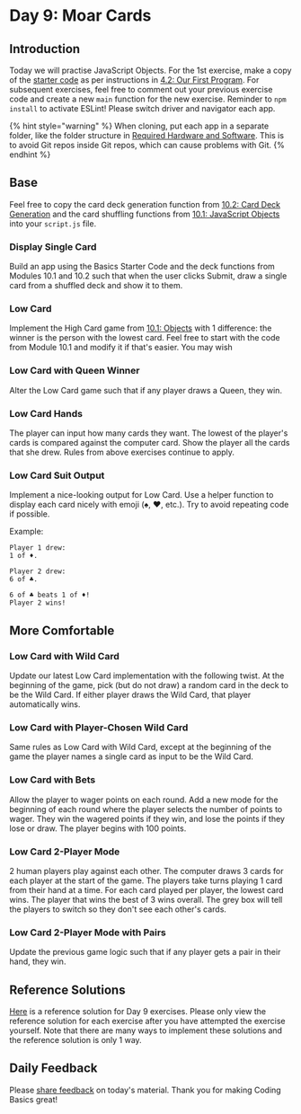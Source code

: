 # Day 9: Moar Cards

## Introduction

Today we will practise JavaScript Objects. For the 1st exercise, make a copy of the [starter code](https://github.com/rocketacademy/basics-starter-code) as per instructions in [4.2: Our First Program](../4-getting-started-with-code/4.2-our-first-program.md#setup). For subsequent exercises, feel free to comment out your previous exercise code and create a new `main` function for the new exercise. Reminder to `npm install` to activate ESLint! Please switch driver and navigator each app.

{% hint style="warning" %}
When cloning, put each app in a separate folder, like the folder structure in [Required Hardware and Software](../course-logistics/required-hardware-and-software.md#folder-structure-for-coding-basics). This is to avoid Git repos inside Git repos, which can cause problems with Git.
{% endhint %}

## Base

Feel free to copy the card deck generation function from [10.2: Card Deck Generation](../10-javascript-objects/10.2-card-deck-generation-with-loops.md#card-deck-generation-code) and the card shuffling functions from [10.1: JavaScript Objects](../10-javascript-objects/10.1-javascript-objects.md#card-shuffling) into your `script.js` file.

### Display Single Card

Build an app using the Basics Starter Code and the deck functions from Modules 10.1 and 10.2 such that when the user clicks Submit, draw a single card from a shuffled deck and show it to them.

### Low Card

Implement the High Card game from [10.1: Objects](../10-javascript-objects/10.1-javascript-objects.md#high-card) with 1 difference: the winner is the person with the lowest card. Feel free to start with the code from Module 10.1 and modify it if that's easier. You may wish 

### Low Card with Queen Winner

Alter the Low Card game such that if any player draws a Queen, they win.

### Low Card Hands

The player can input how many cards they want. The lowest of the player's cards is compared against the computer card. Show the player all the cards that she drew. Rules from above exercises continue to apply.

### Low Card Suit Output

Implement a nice-looking output for Low Card. Use a helper function to display each card nicely with emoji \(♠️, ♥️, etc.\). Try to avoid repeating code if possible.

Example:

```text
Player 1 drew:
1 of ♦️.

Player 2 drew:
6 of ♣️.

6 of ♣️ beats 1 of ♦!
Player 2 wins!
```

## More Comfortable

### **Low Card with Wild Card**

Update our latest Low Card implementation with the following twist. At the beginning of the game, pick \(but do not draw\) a random card in the deck to be the Wild Card. If either player draws the Wild Card, that player automatically wins.

### Low Card with Player-Chosen Wild Card

Same rules as Low Card with Wild Card, except at the beginning of the game the player names a single card as input to be the Wild Card.

### **Low Card with Bets**

Allow the player to wager points on each round. Add a new mode for the beginning of each round where the player selects the number of points to wager. They win the wagered points if they win, and lose the points if they lose or draw. The player begins with 100 points.

### Low Card 2-Player Mode

2 human players play against each other. The computer draws 3 cards for each player at the start of the game. The players take turns playing 1 card from their hand at a time. For each card played per player, the lowest card wins. The player that wins the best of 3 wins overall. The grey box will tell the players to switch so they don't see each other's cards.

### Low Card 2-Player Mode with Pairs

Update the previous game logic such that if any player gets a pair in their hand, they win.

## Reference Solutions

[Here](https://github.com/rocketacademy/basics-starter-code/blob/day9/script.js) is a reference solution for Day 9 exercises. Please only view the reference solution for each exercise after you have attempted the exercise yourself. Note that there are many ways to implement these solutions and the reference solution is only 1 way.

## Daily Feedback

Please [share feedback](https://forms.gle/gMd9ubfvX1x2GnHCA) on today's material. Thank you for making Coding Basics great!

